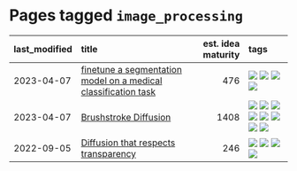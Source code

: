 # Pages tagged `image_processing`

|last_modified|title|est. idea maturity|tags
|:---|:---|---:|:---|
|2023-04-07|[finetune a segmentation model on a medical classification task](../finetune_a_segmentation_model_on_a_medical_classification_task.md)|476|[![](https://img.shields.io/badge/tag-experimental-1043a5)](../tags/experimental.md) [![](https://img.shields.io/badge/tag-image_processing-50c04b)](../tags/image_processing.md) [![](https://img.shields.io/badge/tag-medical_image_analysis-254eb)](../tags/medical_image_analysis.md) [![](https://img.shields.io/badge/tag-tooling-752fd7)](../tags/tooling.md)|
|2023-04-07|[Brushstroke Diffusion](../brushstroke-diffusion.md)|1408|[![](https://img.shields.io/badge/tag-artisticstyletransfer-abf295)](../tags/artisticstyletransfer.md) [![](https://img.shields.io/badge/tag-creativity-97a75e)](../tags/creativity.md) [![](https://img.shields.io/badge/tag-deepgenerativemodeling-29349d)](../tags/deepgenerativemodeling.md) [![](https://img.shields.io/badge/tag-experimental-1043a5)](../tags/experimental.md) [![](https://img.shields.io/badge/tag-image_processing-50c04b)](../tags/image_processing.md) [![](https://img.shields.io/badge/tag-modeltraining-4072a1)](../tags/modeltraining.md) [![](https://img.shields.io/badge/tag-painting-7c795e)](../tags/painting.md) [![](https://img.shields.io/badge/tag-wip-9c3a4a)](../tags/wip.md)|
|2022-09-05|[Diffusion that respects transparency](../diffusion-that-respects-transparency.md)|246|[![](https://img.shields.io/badge/tag-completed-d5ffe)](../tags/completed.md) [![](https://img.shields.io/badge/tag-diffusion-e13c2b)](../tags/diffusion.md) [![](https://img.shields.io/badge/tag-image_processing-50c04b)](../tags/image_processing.md) [![](https://img.shields.io/badge/tag-transparency-ad342b)](../tags/transparency.md)|
